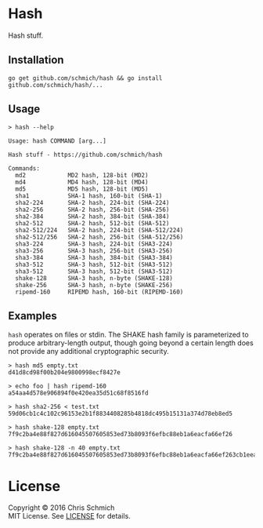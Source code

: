 # Hash

Hash stuff.

## Installation

    go get github.com/schmich/hash && go install github.com/schmich/hash/...

## Usage

    > hash --help
    
    Usage: hash COMMAND [arg...]
    
    Hash stuff - https://github.com/schmich/hash
    
    Commands:
      md2            MD2 hash, 128-bit (MD2)
      md4            MD4 hash, 128-bit (MD4)
      md5            MD5 hash, 128-bit (MD5)
      sha1           SHA-1 hash, 160-bit (SHA-1)
      sha2-224       SHA-2 hash, 224-bit (SHA-224)
      sha2-256       SHA-2 hash, 256-bit (SHA-256)
      sha2-384       SHA-2 hash, 384-bit (SHA-384)
      sha2-512       SHA-2 hash, 512-bit (SHA-512)
      sha2-512/224   SHA-2 hash, 224-bit (SHA-512/224)
      sha2-512/256   SHA-2 hash, 256-bit (SHA-512/256)
      sha3-224       SHA-3 hash, 224-bit (SHA3-224)
      sha3-256       SHA-3 hash, 256-bit (SHA3-256)
      sha3-384       SHA-3 hash, 384-bit (SHA3-384)
      sha3-512       SHA-3 hash, 512-bit (SHA3-512)
      sha3-512       SHA-3 hash, 512-bit (SHA3-512)
      shake-128      SHA-3 hash, n-byte (SHAKE-128)
      shake-256      SHA-3 hash, n-byte (SHAKE-256)
      ripemd-160     RIPEMD hash, 160-bit (RIPEMD-160)

## Examples

`hash` operates on files or stdin. The SHAKE hash family is parameterized to produce arbitrary-length output, though going beyond a certain length does not provide any additional cryptographic security.

    > hash md5 empty.txt
    d41d8cd98f00b204e9800998ecf8427e

    > echo foo | hash ripemd-160
    a54aa4d578e906894f0e420ea35d51c68f8516fd

    > hash sha2-256 < test.txt
    59d06cb1c4c102c96153e2b1f8834408285b4818dc495b15131a374d78eb8ed5

    > hash shake-128 empty.txt
    7f9c2ba4e88f827d616045507605853ed73b8093f6efbc88eb1a6eacfa66ef26

    > hash shake-128 -n 40 empty.txt
    7f9c2ba4e88f827d616045507605853ed73b8093f6efbc88eb1a6eacfa66ef263cb1eea988004b93

# License

Copyright &copy; 2016 Chris Schmich<br>
MIT License. See [LICENSE](LICENSE) for details.
